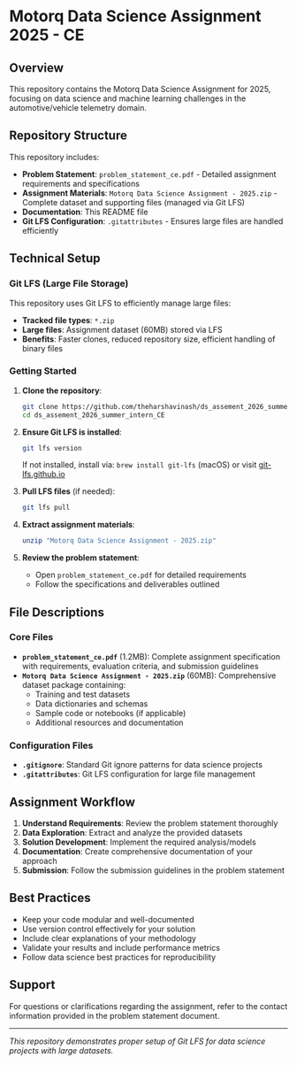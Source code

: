 # Motorq Data Science Assignment 2025 - CE

## Overview
This repository contains the Motorq Data Science Assignment for 2025, focusing on data science and machine learning challenges in the automotive/vehicle telemetry domain.

## Repository Structure
This repository includes:

- **Problem Statement**: `problem_statement_ce.pdf` - Detailed assignment requirements and specifications
- **Assignment Materials**: `Motorq Data Science Assignment - 2025.zip` - Complete dataset and supporting files (managed via Git LFS)
- **Documentation**: This README file
- **Git LFS Configuration**: `.gitattributes` - Ensures large files are handled efficiently

## Technical Setup

### Git LFS (Large File Storage)
This repository uses Git LFS to efficiently manage large files:
- **Tracked file types**: `*.zip`
- **Large files**: Assignment dataset (60MB) stored via LFS
- **Benefits**: Faster clones, reduced repository size, efficient handling of binary files

### Getting Started
1. **Clone the repository**:
   ```bash
   git clone https://github.com/theharshavinash/ds_assement_2026_summer_intern_CE.git
   cd ds_assement_2026_summer_intern_CE
   ```

2. **Ensure Git LFS is installed**:
   ```bash
   git lfs version
   ```
   If not installed, install via: `brew install git-lfs` (macOS) or visit [git-lfs.github.io](https://git-lfs.github.io/)

3. **Pull LFS files** (if needed):
   ```bash
   git lfs pull
   ```

4. **Extract assignment materials**:
   ```bash
   unzip "Motorq Data Science Assignment - 2025.zip"
   ```

5. **Review the problem statement**:
   - Open `problem_statement_ce.pdf` for detailed requirements
   - Follow the specifications and deliverables outlined

## File Descriptions

### Core Files
- **`problem_statement_ce.pdf`** (1.2MB): Complete assignment specification with requirements, evaluation criteria, and submission guidelines
- **`Motorq Data Science Assignment - 2025.zip`** (60MB): Comprehensive dataset package containing:
  - Training and test datasets
  - Data dictionaries and schemas
  - Sample code or notebooks (if applicable)
  - Additional resources and documentation

### Configuration Files
- **`.gitignore`**: Standard Git ignore patterns for data science projects
- **`.gitattributes`**: Git LFS configuration for large file management

## Assignment Workflow
1. **Understand Requirements**: Review the problem statement thoroughly
2. **Data Exploration**: Extract and analyze the provided datasets
3. **Solution Development**: Implement the required analysis/models
4. **Documentation**: Create comprehensive documentation of your approach
5. **Submission**: Follow the submission guidelines in the problem statement

## Best Practices
- Keep your code modular and well-documented
- Use version control effectively for your solution
- Include clear explanations of your methodology
- Validate your results and include performance metrics
- Follow data science best practices for reproducibility

## Support
For questions or clarifications regarding the assignment, refer to the contact information provided in the problem statement document.

---
*This repository demonstrates proper setup of Git LFS for data science projects with large datasets.*
